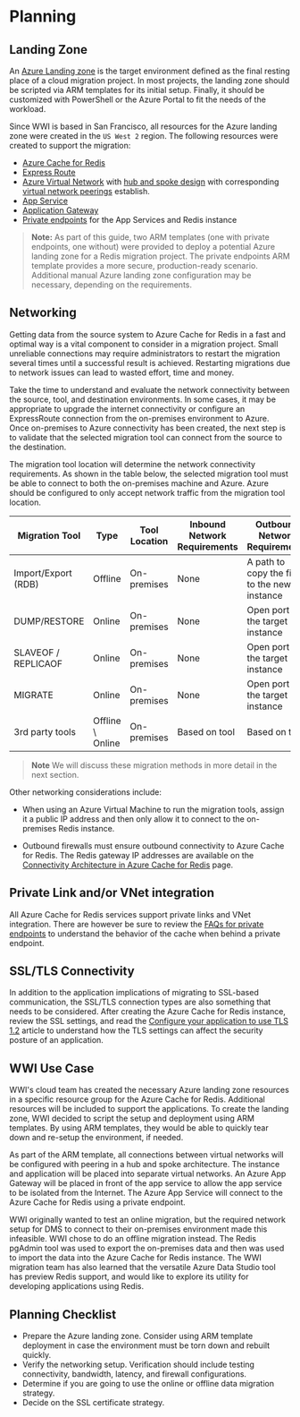 # Planning

## Landing Zone

An [Azure Landing zone](https://docs.microsoft.com/en-us/azure/cloud-adoption-framework/ready/landing-zone/) is the target environment defined as the final resting place of a cloud migration project. In most projects, the landing zone should be scripted via ARM templates for its initial setup. Finally, it should be customized with PowerShell or the Azure Portal to fit the needs of the workload.

Since WWI is based in San Francisco, all resources for the Azure landing zone were created in the `US West 2` region. The following resources were created to support the migration:

- [Azure Cache for Redis](https://docs.microsoft.com/en-us/azure/Redis/quickstart-create-Redis-server-instance-using-azure-portal)
- [Express Route](https://docs.microsoft.com/en-us/azure/expressroute/expressroute-introduction)
- [Azure Virtual Network](https://docs.microsoft.com/en-us/azure/virtual-network/quick-create-portal) with [hub and spoke design](https://docs.microsoft.com/en-us/azure/architecture/reference-architectures/hybrid-networking/hub-spoke) with corresponding [virtual network peerings](https://docs.microsoft.com/en-us/azure/virtual-network/virtual-network-peering-overview) establish.
- [App Service](https://docs.microsoft.com/en-us/azure/app-service/overview)
- [Application Gateway](https://docs.microsoft.com/en-us/azure/load-balancer/quickstart-load-balancer-standard-internal-portal?tabs=option-1-create-internal-load-balancer-standard)
- [Private endpoints](https://docs.microsoft.com/en-us/azure/private-link/private-endpoint-overview) for the App Services and Redis instance

> **Note:** As part of this guide, two ARM templates (one with private endpoints, one without) were provided to deploy a potential Azure landing zone for a Redis migration project. The private endpoints ARM template provides a more secure, production-ready scenario. Additional manual Azure landing zone configuration may be necessary, depending on the requirements.

## Networking

Getting data from the source system to Azure Cache for Redis in a fast and optimal way is a vital component to consider in a migration project. Small unreliable connections may require administrators to restart the migration several times until a successful result is achieved. Restarting migrations due to network issues can lead to wasted effort, time and money.

Take the time to understand and evaluate the network connectivity between the source, tool, and destination environments. In some cases, it may be appropriate to upgrade the internet connectivity or configure an ExpressRoute connection from the on-premises environment to Azure. Once on-premises to Azure connectivity has been created, the next step is to validate that the selected migration tool can connect from the source to the destination.

The migration tool location will determine the network connectivity requirements. As shown in the table below, the selected migration tool must be able to connect to both the on-premises machine and Azure. Azure should be configured to only accept network traffic from the migration tool location.

| Migration Tool | Type | Tool Location | Inbound Network Requirements | Outbound Network Requirements |
| --- | --- | --- | --- | --- |
| Import/Export (RDB) | Offline | On-premises  | None | A path to copy the file to the new instance |
| DUMP/RESTORE | Online | On-premises  | None | Open port to the target instance |
| SLAVEOF / REPLICAOF | Online | On-premises  | None | Open port to the target instance |
| MIGRATE | Online | On-premises  | None | Open port to the target instance |
| 3rd party tools | Offline \ Online | On-premises  | Based on tool | Based on tool |

> **Note** We will discuss these migration methods in more detail in the next section.

Other networking considerations include:

- When using an Azure Virtual Machine to run the migration tools, assign it a public IP address and then only allow it to connect to the on-premises Redis instance.

- Outbound firewalls must ensure outbound connectivity to Azure Cache for Redis. The Redis gateway IP addresses are available on the [Connectivity Architecture in Azure Cache for Redis](https://docs.microsoft.com/en-us/azure/Redis/concepts-connectivity-architecture#azure-instance-for-Redis-gateway-ip-addresses) page.

## Private Link and/or VNet integration

All Azure Cache for Redis services support private links and VNet integration.  There are however be sure to review the [FAQs for private endpoints](https://docs.microsoft.com/en-us/azure/azure-cache-for-redis/cache-private-link#faq) to understand the behavior of the cache when behind a private endpoint.

## SSL/TLS Connectivity

In addition to the application implications of migrating to SSL-based communication, the SSL/TLS connection types are also something that needs to be considered. After creating the Azure Cache for Redis instance, review the SSL settings, and read the [Configure your application to use TLS 1.2](https://docs.microsoft.com/en-us/azure/azure-cache-for-redis/cache-private-link#faq) article to understand how the TLS settings can affect the security posture of an application.

## WWI Use Case

WWI's cloud team has created the necessary Azure landing zone resources in a specific resource group for the Azure Cache for Redis. Additional resources will be included to support the applications. To create the landing zone, WWI decided to script the setup and deployment using ARM templates. By using ARM templates, they would be able to quickly tear down and re-setup the environment, if needed.

As part of the ARM template, all connections between virtual networks will be configured with peering in a hub and spoke architecture. The instance and application will be placed into separate virtual networks. An Azure App Gateway will be placed in front of the app service to allow the app service to be isolated from the Internet.  The Azure App Service will connect to the Azure Cache for Redis using a private endpoint.

WWI originally wanted to test an online migration, but the required network setup for DMS to connect to their on-premises environment made this infeasible. WWI chose to do an offline migration instead. The Redis pgAdmin tool was used to export the on-premises data and then was used to import the data into the Azure Cache for Redis instance. The WWI migration team has also learned that the versatile Azure Data Studio tool has preview Redis support, and would like to explore its utility for developing applications using Redis.

## Planning Checklist

- Prepare the Azure landing zone. Consider using ARM template deployment in case the environment must be torn down and rebuilt quickly.
- Verify the networking setup. Verification should include testing connectivity, bandwidth, latency, and firewall configurations.
- Determine if you are going to use the online or offline data migration strategy.
- Decide on the SSL certificate strategy.
